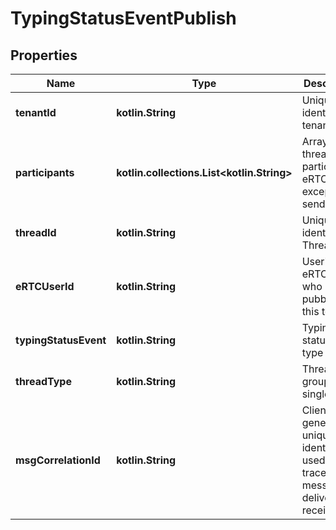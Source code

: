 
# TypingStatusEventPublish

## Properties
Name | Type | Description | Notes
------------ | ------------- | ------------- | -------------
**tenantId** | **kotlin.String** | Unique identified tenant |  [optional]
**participants** | **kotlin.collections.List&lt;kotlin.String&gt;** | Array of thread participant eRTCUserId except sender |  [optional]
**threadId** | **kotlin.String** | Unique identified Thread |  [optional]
**eRTCUserId** | **kotlin.String** | User&#39;s eRTCUserId who pubblished this topic |  [optional]
**typingStatusEvent** | **kotlin.String** | Typing status event type : on/off |  [optional]
**threadType** | **kotlin.String** | Thread group : single/group |  [optional]
**msgCorrelationId** | **kotlin.String** | Client generated unique identifier used to trace message delivery till receiver. |  [optional]



